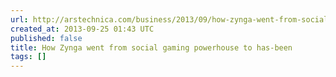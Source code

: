 ```yaml
---
url: http://arstechnica.com/business/2013/09/how-zynga-went-from-social-gaming-powerhouse-to-has-been/
created_at: 2013-09-25 01:43 UTC
published: false
title: How Zynga went from social gaming powerhouse to has-been
tags: []
---
```



